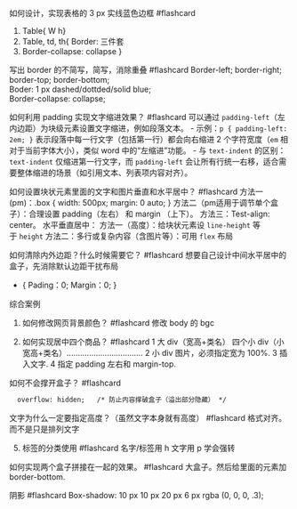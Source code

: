 如何设计，实现表格的 3 px 实线蓝色边框 #flashcard
1. Table{
W h}
2. Table, td, th{
Border: 三件套
3. Border-collapse: collapse 
}
<!--ID: 1752804857332-->


写出 border 的不简写，简写，消除重叠 #flashcard
Border-left; border-right; border-top; border-bottom;  
Boder: 1 px dashed/dottded/solid blue;  
Border-collapse: collapse;
<!--ID: 1752804857368-->


如何利用 padding 实现文字缩进效果？ #flashcard
 可以通过 `padding-left`（左内边距）为块级元素设置文字缩进，例如段落文本。
	  - 示例：`p { padding-left: 2em; }` 表示段落中每一行文字（包括第一行）都会向右缩进 2 个字符宽度（`em` 相对于当前字体大小），类似 word 中的“左缩进”功能。
	  - 与 `text-indent` 的区别：`text-indent` 仅缩进第一行文字，而 `padding-left` 会让所有行统一右移，适合需要整体缩进的场景（如引用文本、列表项内容对齐）。
<!--ID: 1752804857375-->


如何设置块状元素里面的文字和图片垂直和水平居中？ #flashcard
	方法一(pm)：.box { width: 500px; margin: 0 auto; }
	方法二（pm适用于调节单个盒子）：合理设置 padding（左右） 和 margin （上下）。
	方法三：Test-align: center。
	水平垂直居中：
	方法一（高度）：给块状元素设 `line-height` 等于 `height`
	方法二：多行或复杂内容（含图片等）：可用 `flex` 布局
<!--ID: 1752804857382-->



如何清除内外边距？什么时候需要它？ #flashcard
想要自己设计中间水平居中的盒子，先消除默认边距干扰布局
* {
Pading：0;
Margin：0;
 }
<!--ID: 1752804857389-->




综合案例
1. 如何修改网页背景颜色？ #flashcard
修改 body 的 bgc
<!--ID: 1752804857396-->



2. 如何实现居中四个商品？ #flashcard
	 1 大 div（宽高+类名） 四个小 div（小宽高+类名）..................................
	2 小 div 图片，必须指定宽为 100%.
	3 插入文字.
	4 指定 padding 左右和 margin-top.
<!--ID: 1752804857404-->





如何不会撑开盒子？ #flashcard
```html
  overflow: hidden;   /* 防止内容撑破盒子（溢出部分隐藏） */
```
<!--ID: 1752804857410-->



文字为什么一定要指定高度？（虽然文字本身就有高度） #flashcard
格式对齐。而不是只是排列文字
<!--ID: 1752804857417-->


5. 标签的分类使用 #flashcard
名字/标签用 h
文字用 p
学会强转
<!--ID: 1752804857424-->


如何实现两个盒子拼接在一起的效果。 #flashcard
大盒子。然后给里面的元素加 border-bottom.
<!--ID: 1752804857431-->

阴影 #flashcard
	 Box-shadow: 10 px 10 px 20 px 6 px rgba (0, 0, 0, .3);
<!--ID: 1753170364676-->

